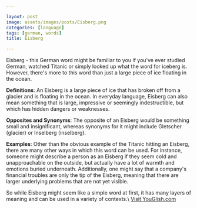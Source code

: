 ```yaml
---

layout: post
image: assets/images/posts/Eisberg.png
categories: [language]
tags: [german, words]
title: Eisberg

---
```


Eisberg - this German word might be familiar to you if you've ever studied German, watched Titanic or simply looked up what the word for iceberg is. However, there's more to this word than just a large piece of ice floating in the ocean.

**Definitions**: An Eisberg is a large piece of ice that has broken off from a glacier and is floating in the ocean. In everyday language, Eisberg can also mean something that is large, impressive or seemingly indestructible, but which has hidden dangers or weaknesses.

**Opposites and Synonyms**: The opposite of an Eisberg would be something small and insignificant, whereas synonyms for it might include Gletscher (glacier) or Inselberg (inselberg).

**Examples**: Other than the obvious example of the Titanic hitting an Eisberg, there are many other ways in which this word can be used. For instance, someone might describe a person as an Eisberg if they seem cold and unapproachable on the outside, but actually have a lot of warmth and emotions buried underneath. Additionally, one might say that a company's financial troubles are only the tip of the Eisberg, meaning that there are larger underlying problems that are not yet visible.

So while Eisberg might seem like a simple word at first, it has many layers of meaning and can be used in a variety of contexts.\ <a id="yg-widget-0" class="youglish-widget" data-query="Eisberg" data-lang="german" data-components="8412" data-auto-start="0" data-bkg-color="theme_light" data-title="How%20to%20pronounce%20Eisberg%20in%20German"  rel="nofollow" href="https://youglish.com">Visit YouGlish.com</a><script async src="https://youglish.com/public/emb/widget.js" charset="utf-8"></script>